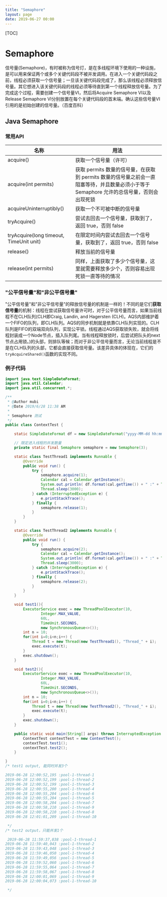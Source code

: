 ```yaml
---
title: "Semaphore"
layout: page
date: 2019-06-27 00:00
---
```


[TOC]

# Semaphore

信号量(Semaphore)，有时被称为信号灯，是在多线程环境下使用的一种设施，是可以用来保证两个或多个关键代码段不被并发调用。在进入一个关键代码段之前，线程必须获取一个信号量；一旦该关键代码段完成了，那么该线程必须释放信号量。其它想进入该关键代码段的线程必须等待直到第一个线程释放信号量。为了完成这个过程，需要创建一个信号量VI，然后将Acquire Semaphore VI以及Release Semaphore VI分别放置在每个关键代码段的首末端。确认这些信号量VI引用的是初始创建的信号量。（百度百科）

## Java Semaphore

### 常用API

名称 | 用法
-|-
acquire() | 获取一个信号量（许可）
acquire(int permits) | 获取 permits 数量的信号量，在获取到 permits 数量的信号量之前会一直阻塞等待，并且数量必须小于等于 Semaphore 允许的总信号量，否则会出现死锁
acquireUninterruptibly() | 获取一个不可被中断的信号量
tryAcquire() | 尝试去回去一个信号量，获取到了，返回 true，否则 false
tryAcquire(long timeout, TimeUnit unit) | 在限定时间内尝试去回去一个信号量，获取到了，返回 true，否则 false
release() | 释放当前的信号量
release(int permits) | 同样，上面获取了多少个信号量，这里就需要释放多少个，否则容易出现死锁一直等待的情况

### "公平信号量"和"非公平信号量"

"公平信号量"和"非公平信号量"的释放信号量的机制是一样的！不同的是它们**获取信号量**的机制：线程在尝试获取信号量许可时，对于公平信号量而言，如果当前线程不在CLH队列(CLH即Craig, Landin, and Hagersten (CLH)。AQS内部维护着一个FIFO的队列，即CLH队列。AQS的同步机制就是依靠CLH队列实现的。CLH队列是FIFO的双端双向队列，实现公平锁。线程通过AQS获取锁失败，就会将线程封装成一个Node节点，插入队列尾。当有线程释放锁时，后尝试把队头的next节点占用锁。)的头部，则排队等候；而对于非公平信号量而言，无论当前线程是不是在CLH队列的头部，它都会直接获取信号量。该差异具体的体现在，它们的`tryAcquireShared()`函数的实现不同。

### 例子代码

```java
import java.text.SimpleDateFormat;
import java.util.Calendar;
import java.util.concurrent.*;

/**
 * @Author mubi
 * @Date 2019/6/28 11:38 AM
 *
 * Semaphore 测试
 */
public class ContextTest {

    static SimpleDateFormat df = new SimpleDateFormat("yyyy-MM-dd hh:mm:ss,SSS");

    // 限定进入线程的并发数量
    private static final Semaphore semaphore = new Semaphore(3);

    static class TestThread1 implements Runnable {
        @Override
        public void run() {
            try {
                semaphore.acquire(1);
                Calendar cal = Calendar.getInstance();
                System.out.println( df.format(cal.getTime()) + " :" + Thread.currentThread().getName());
                Thread.sleep(3000);
            } catch (InterruptedException e) {
                e.printStackTrace();
            } finally {
                semaphore.release(1);
            }
        }
    }

    static class TestThread2 implements Runnable {
        @Override
        public void run() {
            try {
                semaphore.acquire(2);
                Calendar cal = Calendar.getInstance();
                System.out.println( df.format(cal.getTime()) + " :" + Thread.currentThread().getName());
                Thread.sleep(3000);
            } catch (InterruptedException e) {
                e.printStackTrace();
            } finally {
                semaphore.release(2);
            }
        }
    }

    void test1(){
        ExecutorService exec = new ThreadPoolExecutor(10,
                Integer.MAX_VALUE,
                60L,
                TimeUnit.SECONDS,
                new SynchronousQueue<>());
        int n = 10;
        for(int i=0;i<n;i++) {
            Thread t = new Thread(new TestThread1(), "Thread_" + i);
            exec.execute(t);
        }
        exec.shutdown();
    }

    void test2(){
        ExecutorService exec = new ThreadPoolExecutor(10,
                Integer.MAX_VALUE,
                60L,
                TimeUnit.SECONDS,
                new SynchronousQueue<>());
        int n = 10;
        for(int i=0;i<n;i++) {
            Thread t = new Thread(new TestThread2(), "Thread_" + i);
            exec.execute(t);
        }
        exec.shutdown();
    }

    public static void main(String[] args) throws InterruptedException {
        ContextTest contextTest = new ContextTest();
        contextTest.test1();
        contextTest.test2();
    }

}
/* test1 output, 能同时并发3个

2019-06-28 12:00:52,195 :pool-1-thread-1
2019-06-28 12:00:52,199 :pool-1-thread-2
2019-06-28 12:00:52,199 :pool-1-thread-3
2019-06-28 12:00:55,200 :pool-1-thread-4
2019-06-28 12:00:55,204 :pool-1-thread-6
2019-06-28 12:00:55,204 :pool-1-thread-5
2019-06-28 12:00:58,204 :pool-1-thread-7
2019-06-28 12:00:58,210 :pool-1-thread-9
2019-06-28 12:00:58,210 :pool-1-thread-8
2019-06-28 12:01:01,209 :pool-1-thread-10

 */
/* test2 output，只能并发1个

 2019-06-28 11:59:37,038 :pool-1-thread-1
2019-06-28 11:59:40,043 :pool-1-thread-2
2019-06-28 11:59:43,048 :pool-1-thread-3
2019-06-28 11:59:46,050 :pool-1-thread-4
2019-06-28 11:59:49,056 :pool-1-thread-5
2019-06-28 11:59:52,060 :pool-1-thread-6
2019-06-28 11:59:55,064 :pool-1-thread-7
2019-06-28 11:59:58,067 :pool-1-thread-8
2019-06-28 12:00:01,069 :pool-1-thread-9
2019-06-28 12:00:04,073 :pool-1-thread-10

 */
```
